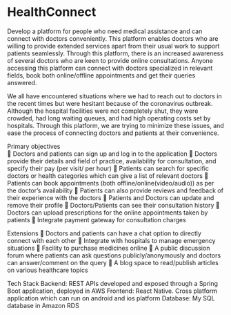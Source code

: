 # HealthConnect
Develop a platform for people who need medical assistance and can connect with doctors conveniently. This platform enables doctors who are willing to provide extended services apart from their usual work to support patients seamlessly. Through this platform, there is an increased awareness of several doctors who are keen to provide online consultations. Anyone accessing this platform can connect with doctors specialized in relevant fields, book both online/offline appointments and get their queries answered.

We all have encountered situations where we had to reach out to doctors in the recent times but were hesitant because of the coronavirus outbreak. Although the hospital facilities were not completely shut, they were crowded, had long waiting queues, and had high operating costs set by hospitals.
Through this platform, we are trying to minimize these issues, and ease the process of connecting doctors and patients at their convenience.

Primary objectives  
	Doctors and patients can sign up and log in to the application
	Doctors provide their details and field of practice, availability for consultation, and specify their pay (per visit/ per hour)
	Patients can search for specific doctors or health categories which can give a list of relevant doctors
	Patients can book appointments (both offline/online(video/audio)) as per the doctor’s availability
	Patients can also provide reviews and feedback of their experience with the doctors
	Patients and Doctors can update and remove their profile
	Doctors/Patients can see their consultation history
	Doctors can upload prescriptions for the online appointments taken by patients
	Integrate payment gateway for consultation charges

Extensions
	Doctors and patients can have a chat option to directly connect with each other
	Integrate with hospitals to manage emergency situations
	Facility to purchase medicines online
	A public discussion forum where patients can ask questions publicly/anonymously and doctors can answer/comment on the query
	A blog space to read/publish articles on various healthcare topics

Tech Stack
Backend: REST APIs developed and exposed through a Spring Boot application, deployed in AWS
Frontend: React Native. Cross platform application which can run on android and ios platform
Database: My SQL database in Amazon RDS
